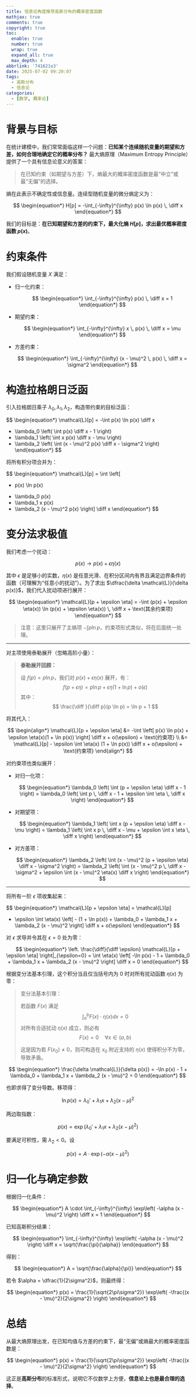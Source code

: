 ```yaml
---
title: 信息论角度推导高斯分布的概率密度函数
mathjax: true
comments: true
copyright: true
toc:
  enable: true
  number: true
  wrap: true
  expand_all: true
  max_depth: 4
abbrlink: '741621e3'
date: 2025-07-02 09:20:07
tags:
  - 高斯分布
  - 信息论
categories:
  - [数学, 概率论]
---
```


$\newcommand\diff{\mathop{}\!\mathrm{d}}$

# 背景与目标

在统计建模中，我们常常面临这样一个问题：**已知某个连续随机变量的期望和方差，如何合理地确定它的概率分布？** 最大熵原理（Maximum Entropy Principle）提供了一个具有信息论意义的答案：

> 在已知约束（如期望与方差）下，熵最大的概率密度函数是最“中立”或最“无偏”的选择。

熵在此表示不确定性或信息量。连续型随机变量的微分熵定义为：

$$
\begin{equation*}
H[p] = -\int_{-\infty}^{\infty} p(x) \ln p(x) \, \diff x
\end{equation*}
$$

我们的目标是：**在已知期望和方差的约束下，最大化熵 $H[p]$，求出最优概率密度函数 $p(x)$**。

<!-- more -->

# 约束条件

我们假设随机变量 $X$ 满足：

- 归一化约束：

  $$
  \begin{equation*}
  \int_{-\infty}^{\infty} p(x) \, \diff x = 1
  \end{equation*}
  $$

- 期望约束：

  $$
  \begin{equation*}
  \int_{-\infty}^{\infty} x \, p(x) \, \diff x = \mu
  \end{equation*}
  $$

- 方差约束：

  $$
  \begin{equation*}
  \int_{-\infty}^{\infty} (x - \mu)^2 \, p(x) \, \diff x = \sigma^2
  \end{equation*}
  $$

# 构造拉格朗日泛函

引入拉格朗日乘子 $\lambda_0, \lambda_1, \lambda_2$，构造带约束的目标泛函：

$$
\begin{equation*}
\mathcal{L}[p] = -\int p(x) \ln p(x) \diff x
+ \lambda_0 \left( \int p(x) \diff x - 1 \right)
+ \lambda_1 \left( \int x p(x) \diff x - \mu \right)
+ \lambda_2 \left( \int (x - \mu)^2 p(x) \diff x - \sigma^2 \right)
\end{equation*}
$$

将所有积分项合并为：

$$
\begin{equation*}
\mathcal{L}[p] = \int \left[
- p(x) \ln p(x)
+ \lambda_0 p(x)
+ \lambda_1 x p(x)
+ \lambda_2 (x - \mu)^2 p(x)
\right] \diff x
\end{equation*}
$$

# 变分法求极值

我们考虑一个扰动：

$$
\begin{equation*}
p(x) \rightarrow p(x) + \epsilon \eta(x)
\end{equation*}
$$

其中 $\epsilon$ 是足够小的实数，$\eta(x)$ 是任意光滑、在积分区间内有界且满足边界条件的函数（可理解为“任意小的扰动”）。为了求出 $\dfrac{\delta \mathcal{L}}{\delta p(x)}$，我们代入扰动项进行展开：

$$
\begin{equation*}
\mathcal{L}[p + \epsilon \eta]
= -\int (p(x) + \epsilon \eta(x)) \ln (p(x) + \epsilon \eta(x)) \, \diff x + \text{其余约束项}
\end{equation*}
$$

> 注意：这里只展开了主熵项 $-\displaystyle\int p \ln p$，约束项形式类似，将在后面统一处理。

---

对主项使用泰勒展开（忽略高阶小量）：

> **泰勒展开回顾：**
>
> 设 $f(p) = p \ln p$，我们对 $p(x) + \epsilon \eta(x)$ 展开，有：
> $$
> f(p + \epsilon \eta) = p \ln p + \epsilon \eta (1 + \ln p) + o(\epsilon)
> $$
> 其中：
> $$
> \frac{\diff }{\diff p}(p \ln p) = \ln p + 1
> $$

将其代入：

$$
\begin{align*}
\mathcal{L}[p + \epsilon \eta]
&= -\int \left[ p(x) \ln p(x) + \epsilon \eta(x)(1 + \ln p(x)) \right] \diff x + o(\epsilon) + \text{约束项} \\
&= \mathcal{L}[p] - \epsilon \int \eta(x) (1 + \ln p(x)) \diff x + o(\epsilon) + \text{约束项}
\end{align*}
$$

对约束项也类似展开：

- 对归一化项：

  $$
  \begin{equation*}
  \lambda_0 \left( \int (p + \epsilon \eta) \diff x - 1 \right)
  = \lambda_0 \left( \int p \, \diff x - 1 + \epsilon \int \eta \, \diff x \right)
  \end{equation*}
  $$

- 对期望项：

  $$
  \begin{equation*}
  \lambda_1 \left( \int x (p + \epsilon \eta) \diff x - \mu \right)
  = \lambda_1 \left( \int x p \, \diff x - \mu + \epsilon \int x \eta \, \diff x \right)
  \end{equation*}
  $$

- 对方差项：

  $$
  \begin{equation*}
  \lambda_2 \left( \int (x - \mu)^2 (p + \epsilon \eta) \diff x - \sigma^2 \right)
  = \lambda_2 \left( \int (x - \mu)^2 p \, \diff x - \sigma^2 + \epsilon \int (x - \mu)^2 \eta(x) \diff x \right)
  \end{equation*}
  $$

---

将所有一阶 $\epsilon$ 项收集起来：

$$
\begin{equation*}
\mathcal{L}[p + \epsilon \eta] = \mathcal{L}[p]
+ \epsilon \int \eta(x) \left[ - (1 + \ln p(x)) + \lambda_0 + \lambda_1 x + \lambda_2 (x - \mu)^2 \right] \diff x + o(\epsilon)
\end{equation*}
$$

对 $\epsilon$ 求导并令其在 $\epsilon = 0$ 处为零：

$$
\begin{equation*}
\left. \frac{\diff}{\diff \epsilon} \mathcal{L}[p + \epsilon \eta] \right|_{\epsilon=0}
= \int \eta(x) \left[ -\ln p(x) - 1 + \lambda_0 + \lambda_1 x + \lambda_2 (x - \mu)^2 \right] \diff x = 0
\end{equation*}
$$

根据变分法基本引理，这个积分当且仅当括号内为 $0$ 时对所有扰动函数 $\eta(x)$ 为零：

> 变分法基本引理：
>
> 若函数 $F(x)$ 满足
> $$
> \int_{a}^{b} F(x) \cdot \eta(x) dx = 0
> $$
> 对所有合适扰动 $\eta(x)$ 成立，则必有
> $$
> F(x) = 0 \quad \forall x \in (a, b)
> $$
>
> 这是因为若 $F(x_0) \ne 0$，则可构造在 $x_0$ 附近支持的 $\eta(x)$ 使得积分不为零，导致矛盾。

$$
\begin{equation*}
\frac{\delta \mathcal{L}}{\delta p(x)} = -\ln p(x) - 1 + \lambda_0 + \lambda_1 x + \lambda_2 (x - \mu)^2 = 0
\end{equation*}
$$

也即求得了变分导数。移项得：

$$
\begin{equation*}
\ln p(x) = \lambda_0' + \lambda_1 x + \lambda_2 (x - \mu)^2
\end{equation*}
$$

两边取指数：

$$
\begin{equation*}
p(x) = \exp\left( \lambda_0' + \lambda_1 x + \lambda_2 (x - \mu)^2 \right)
\end{equation*}
$$

要满足可积性，需 $\lambda_2 < 0$。设

$$
\begin{equation*}
p(x) = A \cdot \exp\left( -\alpha (x - \mu)^2 \right)
\end{equation*}
$$

# 归一化与确定参数

根据归一化条件：

$$
\begin{equation*}
A \cdot \int_{-\infty}^{\infty} \exp\left( -\alpha (x - \mu)^2 \right) \diff x = 1
\end{equation*}
$$

已知高斯积分结果：

$$
\begin{equation*}
\int_{-\infty}^{\infty} \exp\left( -\alpha (x - \mu)^2 \right) \diff x = \sqrt{\frac{\pi}{\alpha}}
\end{equation*}
$$

得到：

$$
\begin{equation*}
A = \sqrt{\frac{\alpha}{\pi}}
\end{equation*}
$$

若令 $\alpha = \dfrac{1}{2\sigma^2}$，则最终得：

$$
\begin{equation*}
p(x) = \frac{1}{\sqrt{2\pi\sigma^2}} \exp\left( -\frac{(x - \mu)^2}{2\sigma^2} \right)
\end{equation*}
$$

# 总结

从最大熵原理出发，在已知均值与方差的约束下，最“无偏”或熵最大的概率密度函数是：

$$
\begin{equation*}
p(x) = \frac{1}{\sqrt{2\pi\sigma^2}} \exp\left( -\frac{(x - \mu)^2}{2\sigma^2} \right)
\end{equation*}
$$

这正是**高斯分布**的标准形式，说明它不仅数学上方便，**信息论上也是最合理的选择**。
